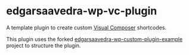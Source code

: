 # edgarsaavedra-wp-vc-plugin
A template plugin to create custom [Visual Composer](https://vc.wpbakery.com/) shortcodes. 

This plugin uses the forked [edgarsaavedra-wp-custom-plugin-example](https://github.com/Edgar-Saavedra/edgarsaavedra-wp-custom-plugin-example) project to structure the plugin.
